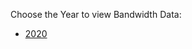 Choose the Year to view Bandwidth Data:
- [2020]

[2020]: https://eaglejumpstudio.github.io/SBRW-CDN-Statistics/2020

